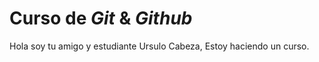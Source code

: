 # Curso de _Git_ & _Github_

Hola soy tu amigo y estudiante Ursulo Cabeza, Estoy haciendo un curso.
